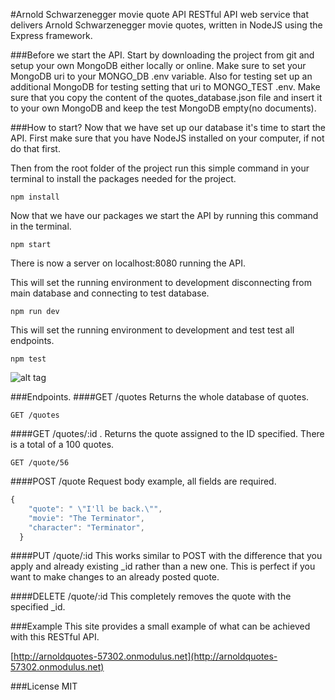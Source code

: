 #Arnold Schwarzenegger movie quote API
RESTful API web service that delivers Arnold Schwarzenegger movie quotes, written in NodeJS using the Express framework.

###Before we start the API.
Start by downloading the project from git and setup your own MongoDB either locally or online.
Make sure to set your MongoDB uri to your MONGO_DB .env variable.
Also for testing set up an additional MongoDB for testing setting that uri to MONGO_TEST .env.
Make sure that you copy the content of the quotes_database.json file and insert it to your own MongoDB and keep the test MongoDB empty(no documents).

###How to start?
Now that we have set up our database it's time to start the API.
First make sure that you have NodeJS installed on your computer, if not do that first.

Then from the root folder of the project run this simple command in your terminal to install the packages needed for the project.
```
npm install
```
Now that we have our packages we start the API by running this command in the terminal.
```
npm start
```
There is now a server on localhost:8080 running the API.

This will set the running environment to development disconnecting from main database and connecting to test database.
```
npm run dev
```

This will set the running environment to development and test test all endpoints.
```
npm test
```
![alt tag](https://raw.githubusercontent.com/username/projectname/branch/path/to/img.png)

###Endpoints.
####GET /quotes
Returns the whole database of quotes.
```
GET /quotes
```
####GET /quotes/:id .
Returns the quote assigned to the ID specified. There is a total of a 100 quotes.
```
GET /quote/56
```
####POST /quote
Request body example, all fields are required.
```javascript
{
    "quote": " \"I'll be back.\"",
    "movie": "The Terminator",
    "character": "Terminator",
  }
```
####PUT /quote/:id
This works similar to POST with the difference that you apply and already existing _id rather than a new one.
This is perfect if you want to make changes to an already posted quote.

####DELETE /quote/:id
This completely removes the quote with the specified _id.

###Example
This site provides a small example of what can be achieved with this RESTful API.

[http://arnoldquotes-57302.onmodulus.net](http://arnoldquotes-57302.onmodulus.net)

###License
MIT
